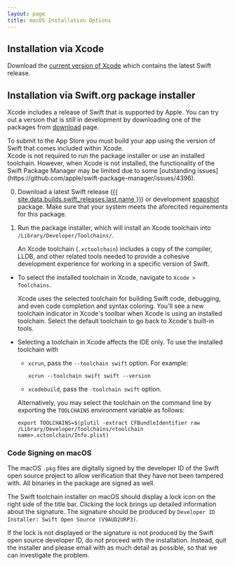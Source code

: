 ```yaml
---
layout: page
title: macOS Installation Options
---
```


## Installation via Xcode

Download the [current version of Xcode](https://itunes.apple.com/app/xcode/id497799835) which contains the latest Swift release.

## Installation via Swift.org package installer

Xcode includes a release of Swift that is supported by Apple.
You can try out a version that is still in development
by downloading one of the packages from [download](/download) page.

<div class="warning" markdown="1">
To submit to the App Store you must build your app using the version of Swift that comes included within Xcode.
</div>

<div class="warning" markdown="1">
Xcode is not required to run the package installer or use an installed
toolchain. However, when Xcode is not installed, the functionality of the Swift
Package Manager may be limited due to some [outstanding issues](https://github.com/apple/swift-package-manager/issues/4396).
</div>

0. Download a latest Swift release
   ([{{ site.data.builds.swift_releases.last.name }}](/download/#releases))
   or development [snapshot](/download/#snapshots) package.
   Make sure that your system meets the aforecited requirements for
   this package.

0. Run the package installer,
   which will install an Xcode toolchain into
   `/Library/Developer/Toolchains/`.

   An Xcode toolchain (`.xctoolchain`) includes a copy of the compiler, LLDB,
   and other related tools needed to provide a cohesive development experience
   for working in a specific version of Swift.

* To select the installed toolchain in Xcode, navigate to `Xcode > Toolchains`.

  Xcode uses the selected toolchain for building Swift code, debugging, and
  even code completion and syntax coloring. You'll see a new toolchain
  indicator in Xcode's toolbar when Xcode is using an installed toolchain.
  Select the default toolchain to go back to Xcode's built-in tools.

* Selecting a toolchain in Xcode affects the IDE only. To use the installed
  toolchain with
  * `xcrun`, pass the `--toolchain swift` option. For example:

    ~~~ shell
    xcrun --toolchain swift swift --version
    ~~~

  * `xcodebuild`, pass the `-toolchain swift` option.

  Alternatively, you may select the toolchain on the command line by exporting
  the `TOOLCHAINS` environment variable as follows:

  ~~~ shell
  export TOOLCHAINS=$(plutil -extract CFBundleIdentifier raw /Library/Developer/Toolchains/<toolchain name>.xctoolchain/Info.plist)
  ~~~


### Code Signing on macOS

The macOS `.pkg` files are digitally signed
by the developer ID of the Swift open source project
to allow verification that they have not been tampered with.
All binaries in the package are signed as well.

The Swift toolchain installer on macOS
should display a lock icon on the right side of the title bar.
Clicking the lock brings up detailed information about the signature.
The signature should be produced by
`Developer ID Installer: Swift Open Source (V9AUD2URP3)`.

<div class="warning" markdown="1">
If the lock is not displayed
or the signature is not produced by the Swift open source developer ID,
do not proceed with the installation.
Instead, quit the installer
and please email <swift-infrastructure@forums.swift.org>
with as much detail as possible,
so that we can investigate the problem.
</div>
